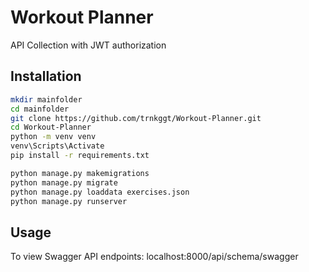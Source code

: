 # Workout Planner

API Collection with JWT authorization


## Installation


```bash
mkdir mainfolder
cd mainfolder
git clone https://github.com/trnkggt/Workout-Planner.git
cd Workout-Planner
python -m venv venv
venv\Scripts\Activate
pip install -r requirements.txt

python manage.py makemigrations
python manage.py migrate
python manage.py loaddata exercises.json
python manage.py runserver
```

## Usage

To view Swagger API endpoints: localhost:8000/api/schema/swagger
